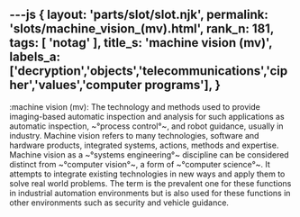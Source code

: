 ---js
{
  layout: 'parts/slot/slot.njk',
  permalink: 'slots/machine_vision_(mv).html',
  rank_n: 181,
  tags: [ 'notag' ],
  title_s: 'machine vision (mv)',
  labels_a: ['decryption','objects','telecommunications','cipher','values','computer programs'],
}
---
:machine vision (mv):
The technology and methods used to provide imaging-based automatic inspection and analysis for such applications as automatic inspection, ~°process control°~, and robot guidance, usually in industry. Machine vision refers to many technologies, software and hardware products, integrated systems, actions, methods and expertise. Machine vision as a ~°systems engineering°~ discipline can be considered distinct from ~°computer vision°~, a form of ~°computer science°~. It attempts to integrate existing technologies in new ways and apply them to solve real world problems. The term is the prevalent one for these functions in industrial automation environments but is also used for these functions in other environments such as security and vehicle guidance.
